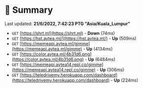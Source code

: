 # 📖 Summary
Last updated: **21/6/2022, 7:42:23 PTG "Asia/Kuala_Lumpur"**

- `GET` [https://shrt.ml](https://shrt.ml) - **Down** (74ms)
- `GET` [https://hst.aytea.ml/](https://hst.aytea.ml/) - **Up** (509ms)
- `GET` [https://memeapi.aytea.ml/gimme](https://memeapi.aytea.ml/gimme) - **Up** (4134ms)
- `GET` [https://color.aytea.ml/4b31d6.png](https://color.aytea.ml/4b31d6.png) - **Up** (6484ms)
- `GET` [https://memeapi.aytea14.repl.co/gimme](https://memeapi.aytea14.repl.co/gimme) - **Up** (306ms)
- `GET` [https://teledrivemy.herokuapp.com/dashboard](https://teledrivemy.herokuapp.com/dashboard) - **Up** (224ms)
